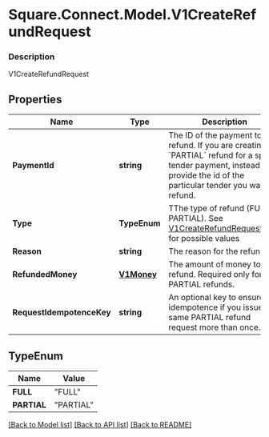 # Square.Connect.Model.V1CreateRefundRequest

### Description

V1CreateRefundRequest

## Properties

Name | Type | Description | Notes
------------ | ------------- | ------------- | -------------
**PaymentId** | **string** | The ID of the payment to refund. If you are creating a &#x60;PARTIAL&#x60; refund for a split tender payment, instead provide the id of the particular tender you want to refund. | 
**Type** | **TypeEnum** | TThe type of refund (FULL or PARTIAL). See [V1CreateRefundRequestType](#type-v1createrefundrequesttype) for possible values | 
**Reason** | **string** | The reason for the refund. | 
**RefundedMoney** | [**V1Money**](V1Money.md) | The amount of money to refund. Required only for PARTIAL refunds. | [optional] 
**RequestIdempotenceKey** | **string** | An optional key to ensure idempotence if you issue the same PARTIAL refund request more than once. | [optional] 


## TypeEnum

Name | Value
------------ | -------------
**FULL** | "FULL"
**PARTIAL** | "PARTIAL"



[[Back to Model list]](../README.md#documentation-for-models) [[Back to API list]](../README.md#documentation-for-api-endpoints) [[Back to README]](../README.md)

